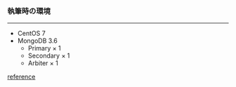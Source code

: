### 執筆時の環境
---
* CentOS 7
* MongoDB 3.6
  * Primary × 1
  * Secondary × 1
  * Arbiter × 1

[reference](https://docs.mongodb.com/manual/core/replica-set-members/)

